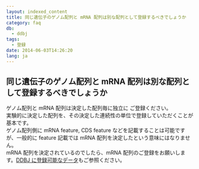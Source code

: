 ```yaml
---
layout: indexed_content
title: 同じ遺伝子のゲノム配列と mRNA 配列は別な配列として登録するべきでしょうか
category: faq
db:
  - ddbj
tags: 
  - 登録
date: 2014-06-03T14:26:20
lang: ja
---
```


## 同じ遺伝子のゲノム配列と mRNA 配列は別な配列として登録するべきでしょうか

<p>ゲノム配列と mRNA 配列は決定した配列毎に独立に ご登録ください。<br>実験的に決定した配列を、その決定した連続性の単位で登録していただくことが基本です。<br>ゲノム配列側に mRNA feature, CDS feature などを記載することは可能ですが、一般的に feature 記載では mRNA 配列を決定したという意味にはなりません。<br>mRNA 配列を決定されているのでしたら、mRNA 配列のご登録をお願いします。<a href="/data-categories.html">DDBJ に登録可能なデータ</a>もご参照ください。</p>